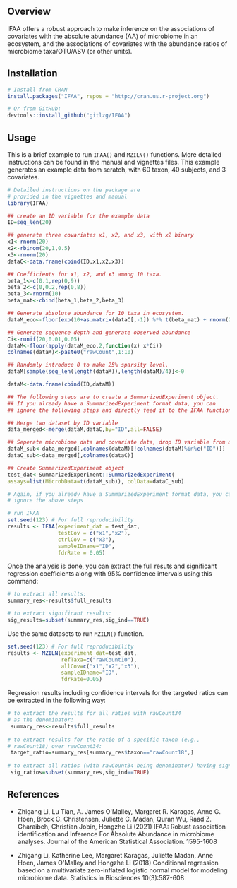 ## Overview

IFAA offers a robust approach to make inference on the associations of covariates 
with the absolute abundance (AA) of microbiome in an ecosystem, and the associations of covariates with the abundance ratios of microbiome taxa/OTU/ASV (or other units). 

## Installation
```r
# Install from CRAN
install.packages("IFAA", repos = "http://cran.us.r-project.org")

# Or from GitHub:
devtools::install_github("gitlzg/IFAA")
```
## Usage

This is a brief example to run `IFAA()` and `MZILN()` functions. More detailed instructions can be found in the manual and vignettes files. This example generates an example data from scratch, with 60 taxon, 40 subjects, and 3 covariates.
```r
# Detailed instructions on the package are 
# provided in the vignettes and manual
library(IFAA)

## create an ID variable for the example data
ID=seq_len(20)

## generate three covariates x1, x2, and x3, with x2 binary
x1<-rnorm(20)
x2<-rbinom(20,1,0.5)
x3<-rnorm(20)
dataC<-data.frame(cbind(ID,x1,x2,x3))

## Coefficients for x1, x2, and x3 among 10 taxa.
beta_1<-c(0.1,rep(0,9))
beta_2<-c(0,0.2,rep(0,8))
beta_3<-rnorm(10)
beta_mat<-cbind(beta_1,beta_2,beta_3)

## Generate absolute abundance for 10 taxa in ecosystem.
dataM_eco<-floor(exp(10+as.matrix(dataC[,-1]) %*% t(beta_mat) + rnorm(200,sd=0.05)))

## Generate sequence depth and generate observed abundance
Ci<-runif(20,0.01,0.05)
dataM<-floor(apply(dataM_eco,2,function(x) x*Ci))
colnames(dataM)<-paste0("rawCount",1:10)

## Randomly introduce 0 to make 25% sparsity level.
dataM[sample(seq_len(length(dataM)),length(dataM)/4)]<-0

dataM<-data.frame(cbind(ID,dataM))

## The following steps are to create a SummarizedExperiment object.
## If you already have a SummarizedExperiment format data, you can
## ignore the following steps and directly feed it to the IFAA function.

## Merge two dataset by ID variable
data_merged<-merge(dataM,dataC,by="ID",all=FALSE)

## Seperate microbiome data and covariate data, drop ID variable from microbiome data
dataM_sub<-data_merged[,colnames(dataM)[!colnames(dataM)%in%c("ID")]]
dataC_sub<-data_merged[,colnames(dataC)]

## Create SummarizedExperiment object
test_dat<-SummarizedExperiment::SummarizedExperiment(
assays=list(MicrobData=t(dataM_sub)), colData=dataC_sub)

# Again, if you already have a SummarizedExperiment format data, you can 
# ignore the above steps

# run IFAA
set.seed(123) # For full reproducibility
results <- IFAA(experiment_dat = test_dat,
                testCov = c("x1","x2"),
                ctrlCov = c("x3"),
                sampleIDname="ID",
                fdrRate = 0.05)
```


Once the analysis is done, you can extract the full resuts and significant regression coefficients along with 95% confidence intervals using this command:
```r
# to extract all results:
summary_res<-results$full_results

# to extract significant results:
sig_results=subset(summary_res,sig_ind==TRUE)
```

Use the same datasets to run `MZILN()` function.
```r
set.seed(123) # For full reproducibility
results <- MZILN(experiment_dat=test_dat,
                 refTaxa=c("rawCount10"),
                 allCov=c("x1","x2","x3"),
                 sampleIDname="ID",
                 fdrRate=0.05)
```
Regression results including confidence intervals for the targeted ratios can be extracted in the following way:
```r
# to extract the results for all ratios with rawCount34 
# as the denominator:
 summary_res<-results$full_results
 
# to extract results for the ratio of a specific taxon (e.g., 
# rawCount18) over rawCount34:
 target_ratio=summary_res[summary_res$taxon=="rawCount18",]
 
# to extract all ratios (with rawCount34 being denominator) having significant associations:
 sig_ratios=subset(summary_res,sig_ind==TRUE)
 ```

## References 
- Zhigang Li, Lu Tian, A. James O'Malley, Margaret R. Karagas, Anne G. Hoen, Brock C. Christensen, Juliette C. Madan, Quran Wu, Raad Z. Gharaibeh, Christian Jobin, Hongzhe Li (2021) IFAA: Robust association identification and Inference For Absolute Abundance in microbiome analyses. Journal of the American Statistical Association. 1595-1608

- Zhigang Li, Katherine Lee, Margaret Karagas, Juliette Madan, Anne Hoen, James O'Malley and Hongzhe Li (2018) Conditional regression based on a multivariate zero-inflated logistic normal model for modeling microbiome data. Statistics in Biosciences 10(3):587-608